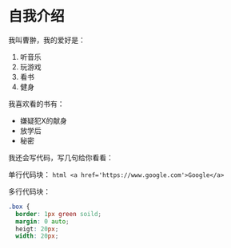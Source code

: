 # 自我介绍

我叫曹翀，我的爱好是：
1. 听音乐
2. 玩游戏
3. 看书
4. 健身

我喜欢看的书有：
* 嫌疑犯X的献身
* 放学后
* 秘密

我还会写代码，写几句给你看看：

单行代码块：
`html
<a href='https://www.google.com'>Google</a>
`

多行代码块：
```css
.box {
  border: 1px green soild;
  margin: 0 auto;
  heigt: 20px;
  width: 20px;
```

